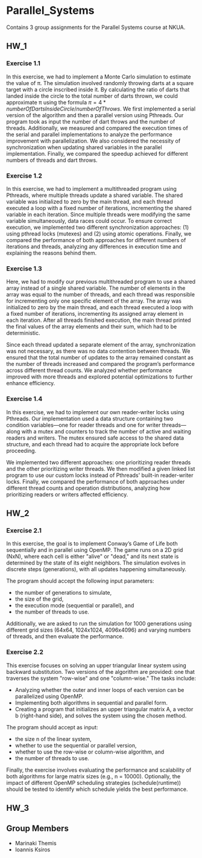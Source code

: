 # Parallel_Systems

Contains 3 group assignments for the Parallel Systems course at NKUA. 

## HW_1

### Exercise 1.1

In this exercise, we had to implement a Monte Carlo simulation to estimate the value of π. The simulation involved randomly throwing darts at a square target with a circle inscribed inside it. By calculating the ratio of darts that landed inside the circle to the total number of darts thrown, we could approximate π using the formula $π = 4 * numberOfDartsInsideCircle/numberOfThrows$. We first implemented a serial version of the algorithm and then a parallel version using Pthreads. Our program took as input the number of dart throws and the number of threads. Additionally, we measured and compared the execution times of the serial and parallel implementations to analyze the performance improvement with parallelization. We also considered the necessity of synchronization when updating shared variables in the parallel implementation. Finally, we compared the speedup achieved for different numbers of threads and dart throws.

### Exercise 1.2

In this exercise, we had to implement a multithreaded program using Pthreads, where multiple threads update a shared variable. The shared variable was initialized to zero by the main thread, and each thread executed a loop with a fixed number of iterations, incrementing the shared variable in each iteration. Since multiple threads were modifying the same variable simultaneously, data races could occur. To ensure correct execution, we implemented two different synchronization approaches: (1) using pthread locks (mutexes) and (2) using atomic operations. Finally, we compared the performance of both approaches for different numbers of iterations and threads, analyzing any differences in execution time and explaining the reasons behind them.

### Exercise 1.3

Here, we had to modify our previous multithreaded program to use a shared array instead of a single shared variable. The number of elements in the array was equal to the number of threads, and each thread was responsible for incrementing only one specific element of the array. The array was initialized to zero by the main thread, and each thread executed a loop with a fixed number of iterations, incrementing its assigned array element in each iteration. After all threads finished execution, the main thread printed the final values of the array elements and their sum, which had to be deterministic.

Since each thread updated a separate element of the array, synchronization was not necessary, as there was no data contention between threads. We ensured that the total number of updates to the array remained constant as the number of threads increased and compared the program’s performance across different thread counts. We analyzed whether performance improved with more threads and explored potential optimizations to further enhance efficiency.

### Exercise 1.4

In this exercise, we had to implement our own reader-writer locks using Pthreads. Our implementation used a data structure containing two condition variables—one for reader threads and one for writer threads—along with a mutex and counters to track the number of active and waiting readers and writers. The mutex ensured safe access to the shared data structure, and each thread had to acquire the appropriate lock before proceeding.

We implemented two different approaches: one prioritizing reader threads and the other prioritizing writer threads. We then modified a given linked list program to use our custom locks instead of Pthreads' built-in reader-writer locks. Finally, we compared the performance of both approaches under different thread counts and operation distributions, analyzing how prioritizing readers or writers affected efficiency.

## HW_2

### Exercise 2.1

In this exercise, the goal is to implement Conway’s Game of Life both sequentially and in parallel using OpenMP. The game runs on a 2D grid (NxN), where each cell is either "alive" or "dead," and its next state is determined by the state of its eight neighbors. The simulation evolves in discrete steps (generations), with all updates happening simultaneously.

The program should accept the following input parameters:
- the number of generations to simulate,
- the size of the grid,
- the execution mode (sequential or parallel), and
- the number of threads to use.

Additionally, we are asked to run the simulation for 1000 generations using different grid sizes (64x64, 1024x1024, 4096x4096) and varying numbers of threads, and then evaluate the performance.

### Exercise 2.2

This exercise focuses on solving an upper triangular linear system using backward substitution. Two versions of the algorithm are provided: one that traverses the system "row-wise" and one "column-wise." The tasks include:
- Analyzing whether the outer and inner loops of each version can be parallelized using OpenMP.
- Implementing both algorithms in sequential and parallel form.
- Creating a program that initializes an upper triangular matrix A, a vector b (right-hand side), and solves the system using the chosen method.

The program should accept as input:
- the size n of the linear system,
- whether to use the sequential or parallel version,
- whether to use the row-wise or column-wise algorithm, and
- the number of threads to use.

Finally, the exercise involves evaluating the performance and scalability of both algorithms for large matrix sizes (e.g., n = 10000). Optionally, the impact of different OpenMP scheduling strategies (schedule(runtime)) should be tested to identify which schedule yields the best performance.

## HW_3





## Group Members
- Marinaki Themis 
- Ioannis Ksiros

